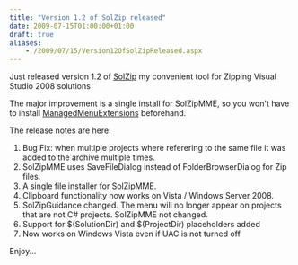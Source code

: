 ```yaml
---
title: "Version 1.2 of SolZip released"
date: 2009-07-15T01:00:00+01:00
draft: true
aliases:
    - /2009/07/15/Version12OfSolZipReleased.aspx
---
```

Just released version 1.2 of [SolZip](http://solzip.codeplex.com/) my convenient tool for Zipping Visual Studio 2008 solutions

The major improvement is a single install for SolZipMME, so you won't have to install [ManagedMenuExtensions](http://managedmenuextension.codeplex.com/) beforehand.

The release notes are here:

1. Bug Fix: when multiple projects where referering to the same file it was added to the archive multiple times.
1. SolZipMME uses SaveFileDialog instead of FolderBrowserDialog for Zip files.
1. A single file installer for SolZipMME.
1. Clipboard functionality now works on Vista / Windows Server 2008.
1. SolZipGuidance changed. The menu will no longer appear on projects that are not C# projects. SolZipMME not changed.
1. Support for $(SolutionDir) and $(ProjectDir) placeholders added
1. Now works on Windows Vista even if UAC is not turned off

Enjoy...